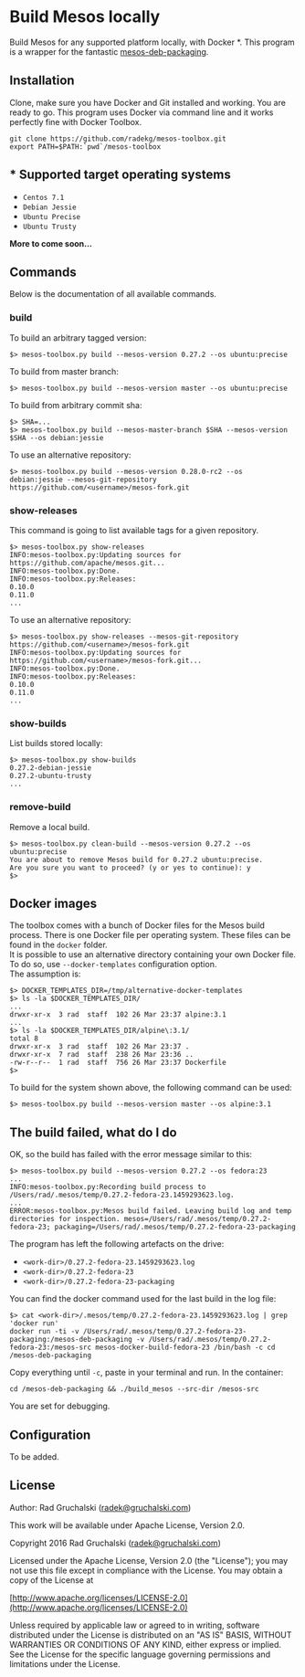 # Build Mesos locally

Build Mesos for any supported platform locally, with Docker *.
This program is a wrapper for the fantastic [mesos-deb-packaging](https://github.com/mesosphere/mesos-deb-packaging).

## Installation

Clone, make sure you have Docker and Git installed and working. You are ready to go.
This program uses Docker via command line and it works perfectly fine with Docker Toolbox.

    git clone https://github.com/radekg/mesos-toolbox.git
    export PATH=$PATH:`pwd`/mesos-toolbox

## * Supported target operating systems

- `Centos 7.1`
- `Debian Jessie`
- `Ubuntu Precise`
- `Ubuntu Trusty`

**More to come soon...**

## Commands

Below is the documentation of all available commands.

### build

To build an arbitrary tagged version:

    $> mesos-toolbox.py build --mesos-version 0.27.2 --os ubuntu:precise

To build from master branch:

    $> mesos-toolbox.py build --mesos-version master --os ubuntu:precise

To build from arbitrary commit sha:
    
    $> SHA=...
    $> mesos-toolbox.py build --mesos-master-branch $SHA --mesos-version $SHA --os debian:jessie

To use an alternative repository:

    $> mesos-toolbox.py build --mesos-version 0.28.0-rc2 --os debian:jessie --mesos-git-repository https://github.com/<username>/mesos-fork.git

### show-releases

This command is going to list available tags for a given repository.

    $> mesos-toolbox.py show-releases
    INFO:mesos-toolbox.py:Updating sources for https://github.com/apache/mesos.git...
    INFO:mesos-toolbox.py:Done.
    INFO:mesos-toolbox.py:Releases:
    0.10.0
    0.11.0
    ...

To use an alternative repository:

    $> mesos-toolbox.py show-releases --mesos-git-repository https://github.com/<username>/mesos-fork.git
    INFO:mesos-toolbox.py:Updating sources for https://github.com/<username>/mesos-fork.git...
    INFO:mesos-toolbox.py:Done.
    INFO:mesos-toolbox.py:Releases:
    0.10.0
    0.11.0
    ...

### show-builds

List builds stored locally:

    $> mesos-toolbox.py show-builds
    0.27.2-debian-jessie
    0.27.2-ubuntu-trusty
    ...

### remove-build

Remove a local build.

    $> mesos-toolbox.py clean-build --mesos-version 0.27.2 --os ubuntu:precise
    You are about to remove Mesos build for 0.27.2 ubuntu:precise.
    Are you sure you want to proceed? (y or yes to continue): y
    $> 

## Docker images

The toolbox comes with a bunch of Docker files for the Mesos build process. There is one Docker file per operating system. These files can be found in the `docker` folder.  
It is possible to use an alternative directory containing your own Docker file. To do so, use `--docker-templates` configuration option.  
The assumption is:

    $> DOCKER_TEMPLATES_DIR=/tmp/alternative-docker-templates
    $> ls -la $DOCKER_TEMPLATES_DIR/
    ...
    drwxr-xr-x  3 rad  staff  102 26 Mar 23:37 alpine:3.1
    ...
    $> ls -la $DOCKER_TEMPLATES_DIR/alpine\:3.1/
    total 8
    drwxr-xr-x  3 rad  staff  102 26 Mar 23:37 .
    drwxr-xr-x  7 rad  staff  238 26 Mar 23:36 ..
    -rw-r--r--  1 rad  staff  756 26 Mar 23:37 Dockerfile
    $> 

To build for the system shown above, the following command can be used:

    $> mesos-toolbox.py build --mesos-version master --os alpine:3.1

## The build failed, what do I do

OK, so the build has failed with the error message similar to this:
  
    $> mesos-toolbox.py build --mesos-version 0.27.2 --os fedora:23
    ...
    INFO:mesos-toolbox.py:Recording build process to /Users/rad/.mesos/temp/0.27.2-fedora-23.1459293623.log.
    ...
    ERROR:mesos-toolbox.py:Mesos build failed. Leaving build log and temp directories for inspection. mesos=/Users/rad/.mesos/temp/0.27.2-fedora-23; packaging=/Users/rad/.mesos/temp/0.27.2-fedora-23-packaging

The program has left the following artefacts on the drive:

- `<work-dir>/0.27.2-fedora-23.1459293623.log`
- `<work-dir>/0.27.2-fedora-23`
- `<work-dir>/0.27.2-fedora-23-packaging`

You can find the docker command used for the last build in the log file:

    $> cat <work-dir>/.mesos/temp/0.27.2-fedora-23.1459293623.log | grep 'docker run'
    docker run -ti -v /Users/rad/.mesos/temp/0.27.2-fedora-23-packaging:/mesos-deb-packaging -v /Users/rad/.mesos/temp/0.27.2-fedora-23:/mesos-src mesos-docker-build-fedora-23 /bin/bash -c cd /mesos-deb-packaging

Copy everything until `-c`, paste in your terminal and run. In the container:

    cd /mesos-deb-packaging && ./build_mesos --src-dir /mesos-src

You are set for debugging.

## Configuration

To be added.

## License

Author: Rad Gruchalski (radek@gruchalski.com)

This work will be available under Apache License, Version 2.0.

Copyright 2016 Rad Gruchalski (radek@gruchalski.com)

Licensed under the Apache License, Version 2.0 (the "License");
you may not use this file except in compliance with the License. You may obtain a copy of the License at

[http://www.apache.org/licenses/LICENSE-2.0](http://www.apache.org/licenses/LICENSE-2.0)

Unless required by applicable law or agreed to in writing, software distributed under the License is distributed on an "AS IS" BASIS, WITHOUT WARRANTIES OR CONDITIONS OF ANY KIND, either express or implied. See the License for the specific language governing permissions and limitations under the License.